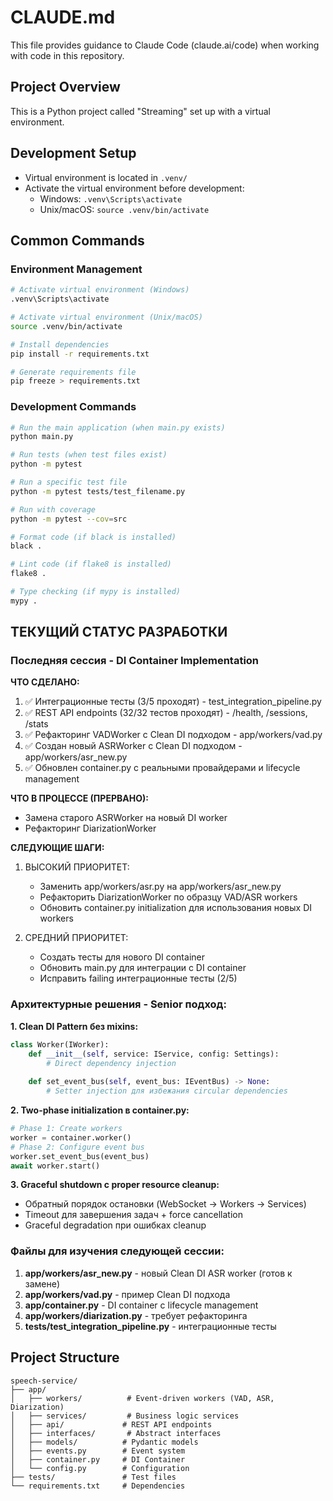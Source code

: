 # CLAUDE.md

This file provides guidance to Claude Code (claude.ai/code) when working with code in this repository.

## Project Overview

This is a Python project called "Streaming" set up with a virtual environment.

## Development Setup

- Virtual environment is located in `.venv/`
- Activate the virtual environment before development:
  - Windows: `.venv\Scripts\activate`
  - Unix/macOS: `source .venv/bin/activate`

## Common Commands

### Environment Management
```bash
# Activate virtual environment (Windows)
.venv\Scripts\activate

# Activate virtual environment (Unix/macOS)  
source .venv/bin/activate

# Install dependencies
pip install -r requirements.txt

# Generate requirements file
pip freeze > requirements.txt
```

### Development Commands
```bash
# Run the main application (when main.py exists)
python main.py

# Run tests (when test files exist)
python -m pytest

# Run a specific test file
python -m pytest tests/test_filename.py

# Run with coverage
python -m pytest --cov=src

# Format code (if black is installed)
black .

# Lint code (if flake8 is installed)
flake8 .

# Type checking (if mypy is installed)
mypy .
```

## ТЕКУЩИЙ СТАТУС РАЗРАБОТКИ

### Последняя сессия - DI Container Implementation

**ЧТО СДЕЛАНО:**
1. ✅ Интеграционные тесты (3/5 проходят) - test_integration_pipeline.py
2. ✅ REST API endpoints (32/32 тестов проходят) - /health, /sessions, /stats  
3. ✅ Рефакторинг VADWorker с Clean DI подходом - app/workers/vad.py
4. ✅ Создан новый ASRWorker с Clean DI подходом - app/workers/asr_new.py
5. ✅ Обновлен container.py с реальными провайдерами и lifecycle management

**ЧТО В ПРОЦЕССЕ (ПРЕРВАНО):**
- Замена старого ASRWorker на новый DI worker
- Рефакторинг DiarizationWorker

**СЛЕДУЮЩИЕ ШАГИ:**
1. ВЫСОКИЙ ПРИОРИТЕТ:
   - Заменить app/workers/asr.py на app/workers/asr_new.py
   - Рефакторить DiarizationWorker по образцу VAD/ASR workers
   - Обновить container.py initialization для использования новых DI workers
   
2. СРЕДНИЙ ПРИОРИТЕТ:
   - Создать тесты для нового DI container
   - Обновить main.py для интеграции с DI container
   - Исправить failing интеграционные тесты (2/5)

### Архитектурные решения - Senior подход:

**1. Clean DI Pattern без mixins:**
```python
class Worker(IWorker):
    def __init__(self, service: IService, config: Settings):
        # Direct dependency injection
        
    def set_event_bus(self, event_bus: IEventBus) -> None:
        # Setter injection для избежания circular dependencies
```

**2. Two-phase initialization в container.py:**
```python
# Phase 1: Create workers
worker = container.worker()
# Phase 2: Configure event bus
worker.set_event_bus(event_bus)
await worker.start()
```

**3. Graceful shutdown с proper resource cleanup:**
- Обратный порядок остановки (WebSocket → Workers → Services)
- Timeout для завершения задач + force cancellation
- Graceful degradation при ошибках cleanup

### Файлы для изучения следующей сессии:

1. **app/workers/asr_new.py** - новый Clean DI ASR worker (готов к замене)
2. **app/workers/vad.py** - пример Clean DI подхода
3. **app/container.py** - DI container с lifecycle management
4. **app/workers/diarization.py** - требует рефакторинга
5. **tests/test_integration_pipeline.py** - интеграционные тесты

## Project Structure

```
speech-service/
├── app/
│   ├── workers/          # Event-driven workers (VAD, ASR, Diarization)
│   ├── services/         # Business logic services
│   ├── api/             # REST API endpoints 
│   ├── interfaces/       # Abstract interfaces
│   ├── models/          # Pydantic models
│   ├── events.py        # Event system
│   ├── container.py     # DI Container
│   └── config.py        # Configuration
├── tests/               # Test files
└── requirements.txt     # Dependencies
```